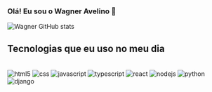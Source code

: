 ### Olá! Eu sou o Wagner Avelino 👋

![Wagner GitHub stats](https://github-readme-stats.vercel.app/api?username=Wagneravel&show_icons=true&theme=radical)


## Tecnologias que eu uso no meu dia

<div style="display: inline_block"><br/>
    <img align="center" alt="html5" src="https://img.shields.io/badge/HTML5-E34F26.svg?style=for-the-badge&logo=HTML5&logoColor=white">
    <img align="center" alt="css" src="https://img.shields.io/badge/CSS3-1572B6?style=for-the-badge&logo=HTML5&logoColor=white">
    <img align="center" alt="javascript" src="https://img.shields.io/badge/JavaScript-F7DF1E.svg?style=for-the-badge&logo=JavaScript&logoColor=black">
    <img align="center" alt="typescript" src="https://img.shields.io/badge/TypeScript-3178C6.svg?style=for-the-badge&logo=TypeScript&logoColor=white">
    <img align="center" alt="react" src="https://img.shields.io/badge/React-61DAFB.svg?style=for-the-badge&logo=React&logoColor=black">
    <img align="center" alt="nodejs" src="https://img.shields.io/badge/Node.js-339933.svg?style=for-the-badge&logo=nodedotjs&logoColor=white">
    <img align="center" alt="python" src="https://img.shields.io/badge/Python-3776AB.svg?style=for-the-badge&logo=Python&logoColor=white">
    <img align="center" alt="django" src="https://img.shields.io/badge/Django-092E20.svg?style=for-the-badge&logo=Django&logoColor=white">
</div>

